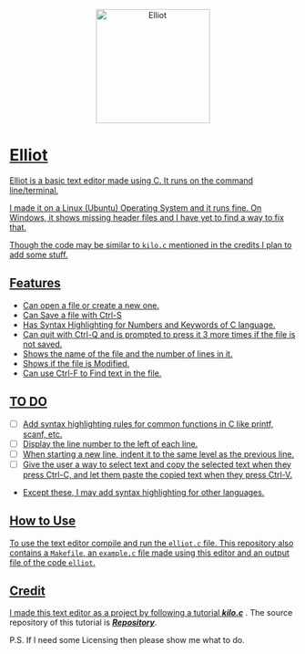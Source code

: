 <p align="center"> <a href="https://github.com/Aakif-Kohari/Elliot">
  <img src="https://github.com/Aakif-Kohari/Elliot/assets/159609181/c644130b-9eb9-4642-a201-33ec562f0a7b" alt="Elliot" width="200" height="200">
</p>

# Elliot
Elliot is a basic text editor made using C.
It runs on the command line/terminal.

I made it on a Linux (Ubuntu) Operating System and it runs fine.
On Windows, it shows missing header files and I have yet to find a way to fix that.

Though the code may be similar to `kilo.c` mentioned in the credits I plan to add some stuff. 

## Features
- Can open a file or create a new one.
- Can Save a file with Ctrl-S
- Has Syntax Highlighting for Numbers and Keywords of C language.
- Can quit with Ctrl-Q and is prompted to press it 3 more times if the file is not saved.
- Shows the name of the file and the number of lines in it.
- Shows if the file is Modified.
- Can use Ctrl-F to Find text in the file.

## TO DO
- [ ] Add syntax highlighting rules for common functions in C like printf, scanf, etc.
- [ ] Display the line number to the left of each line.
- [ ] When starting a new line, indent it to the same level as the previous line.
- [ ] Give the user a way to select text and copy the selected text when they press Ctrl-C, and let them paste the copied text when they press Ctrl-V.
- Except these, I may add syntax highlighting for other languages.
## How to Use 
To use the text editor compile and run the `elliot.c` file.
This repository also contains a `Makefile`, an `example.c` file made using this editor and an output file of the code `elliot`. 

## Credit
I made this text editor as a project by following a tutorial 
[**_kilo.c_**](https://viewsourcecode.org/snaptoken/kilo/index.html) .
The source repository of this tutorial is [**_Repository_**](https://github.com/snaptoken/kilo-src/tree/master).

P.S. If I need some Licensing then please show me what to do.

